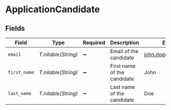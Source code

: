 # ApplicationCandidate


## Fields

| Field                       | Type                        | Required                    | Description                 | Example                     |
| --------------------------- | --------------------------- | --------------------------- | --------------------------- | --------------------------- |
| `email`                     | *T.nilable(String)*         | :heavy_minus_sign:          | Email of the candidate      | john.doe@example.com        |
| `first_name`                | *T.nilable(String)*         | :heavy_minus_sign:          | First name of the candidate | John                        |
| `last_name`                 | *T.nilable(String)*         | :heavy_minus_sign:          | Last name of the candidate  | Doe                         |